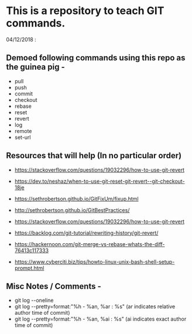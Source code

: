 # This is a repository to teach GIT commands.

04/12/2018 :

## Demoed following commands using this repo as the guinea pig -

- pull
- push
- commit
- checkout 
- rebase
- reset
- revert
- log
- remote
- set-url

## Resources that will help (In no particular order)
- https://stackoverflow.com/questions/19032296/how-to-use-git-revert
- https://dev.to/neshaz/when-to-use-git-reset-git-revert--git-checkout-18je
- https://sethrobertson.github.io/GitFixUm/fixup.html
- http://sethrobertson.github.io/GitBestPractices/
- https://stackoverflow.com/questions/19032296/how-to-use-git-revert
- https://backlog.com/git-tutorial/rewriting-history/git-revert/
- https://hackernoon.com/git-merge-vs-rebase-whats-the-diff-76413c117333

- https://www.cyberciti.biz/tips/howto-linux-unix-bash-shell-setup-prompt.html


## Misc Notes / Comments - 

- git log --oneline
- git log --pretty=format:"%h - %an, %ar : %s" (ar indicates relative author time of commit)
- git log --pretty=format:"%h - %an, %ai : %s" (ai indicates exact author time of commit)
